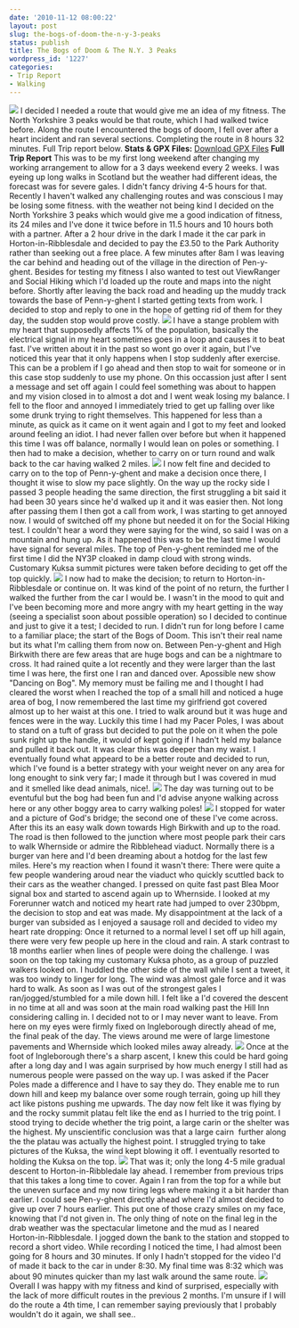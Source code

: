 ```yaml
---
date: '2010-11-12 08:00:22'
layout: post
slug: the-bogs-of-doom-the-n-y-3-peaks
status: publish
title: The Bogs of Doom & The N.Y. 3 Peaks
wordpress_id: '1227'
categories:
- Trip Report
- Walking
---
```


![](http://www.stevenhorner.com/wp-content/uploads/2010/11/NY-3-Peaks-October-2010-1832.jpg) I decided I needed a route that would give me an idea of my fitness. The North Yorkshire 3 peaks would be that route, which I had walked twice before. Along the route I encountered the bogs of doom, I fell over after a heart incident and ran several sections. Completing the route in 8 hours 32 minutes. Full Trip report below. **Stats & GPX Files:** [Download GPX Files](http://www.stevenhorner.com/gpx/NY3Peaks.zip) **Full Trip Report** This was to be my first long weekend after changing my working arrangement to allow for a 3 days weekend every 2 weeks. I was eyeing up long walks in Scotland but the weather had different ideas, the forecast was for severe gales. I didn't fancy driving 4-5 hours for that. Recently I haven't walked any challenging routes and was conscious I may be losing some fitness. with the weather not being kind I decided on the North Yorkshire 3 peaks which would give me a good indication of fitness, its 24 miles and I've done it twice before in 11.5 hours and 10 hours both with a partner. After a 2 hour drive in the dark I made it the car park in Horton-in-Ribblesdale and decided to pay the £3.50 to the Park Authority rather than seeking out a free place. A few minutes after 8am I was leaving the car behind and heading out of the village in the direction of Pen-y-ghent. Besides for testing my fitness I also wanted to test out ViewRanger and Social Hiking which I'd loaded up the route and maps into the night before. Shortly after leaving the back road and heading up the muddy track towards the base of Penn-y-ghent I started getting texts from work. I decided to stop and reply to one in the hope of getting rid of them for they day, the sudden stop would prove costly. ![](http://www.stevenhorner.com/wp-content/uploads/2010/11/NY-3-Peaks-October-2010-159.jpg) I have a stange problem with my heart that supposedly affects 1% of the population, basically the electrical signal in my heart sometimes goes in a loop and causes it to beat fast. I've written about it in the past so wont go over it again, but I've noticed this year that it only happens when I stop suddenly after exercise. This can be a problem if I go ahead and then stop to wait for someone or in this case stop suddenly to use my phone. On this occassion just after I sent a message and set off again I could feel something was about to happen and my vision closed in to almost a dot and I went weak losing my balance. I fell to the floor and annoyed I immediately tried to get up falling over like some drunk trying to right themselves. This happened for less than a minute, as quick as it came on it went again and I got to my feet and looked around feeling an idiot. I had never fallen over before but when it happened this time I was off balance, normally I would lean on poles or something. I then had to make a decision, whether to carry on or turn round and walk back to the car having walked 2 miles. ![](http://www.stevenhorner.com/wp-content/uploads/2010/11/NY-3-Peaks-October-2010-162.jpg) I now felt fine and decided to carry on to the top of Penn-y-ghent and make a decision once there, I thought it wise to slow my pace slightly. On the way up the rocky side I passed 3 people heading the same direction, the first struggling a bit said it had been 30 years since he'd walked up it and it was easier then. Not long after passing them I then got a call from work, I was starting to get annoyed now. I would of switched off my phone but needed it on for the Social Hiking test. I couldn't hear a word they were saying for the wind, so said I was on a mountain and hung up. As it happened this was to be the last time I would have signal for several miles. The top of Pen-y-ghent reminded me of the first time I did the NY3P cloaked in damp cloud with strong winds. Customary Kuksa summit pictures were taken before deciding to get off the top quickly. ![](http://www.stevenhorner.com/wp-content/uploads/2010/11/NY-3-Peaks-October-2010-170.jpg) I now had to make the decision; to return to Horton-in-Ribblesdale or continue on. It was kind of the point of no return, the further I walked the further from the car I would be. I wasn't in the mood to quit and I've been becoming more and more angry with my heart getting in the way (seeing a specialist soon about possible operation) so I decided to continue and just to give it a test; I decided to run. I didn't run for long before I came to a familiar place; the start of the Bogs of Doom. This isn't their real name but its what I'm calling them from now on. Between Pen-y-ghent and High Birkwith there are few areas that are huge bogs and can be a nightmare to cross. It had rained quite a lot recently and they were larger than the last time I was here, the first one I ran and danced over. Apossible new show "Dancing on Bog". My memory must be failing me and I thought I had cleared the worst when I reached the top of a small hill and noticed a huge area of bog, I now remembered the last time my girlfriend got covered almost up to her waist at this one. I tried to walk around but it was huge and fences were in the way. Luckily this time I had my Pacer Poles, I was about to stand on a tuft of grass but decided to put the pole on it when the pole sunk right up the handle, it would of kept going if I hadn't held my balance and pulled it back out. It was clear this was deeper than my waist. I eventually found what appeard to be a better route and decided to run, which I've found is a better strategy with your weight never on any area for long enought to sink very far; I made it through but I was covered in mud and it smelled like dead animals, nice!. ![](http://www.stevenhorner.com/wp-content/uploads/2010/11/NY-3-Peaks-October-2010-171.jpg) The day was turning out to be eventuful but the bog had been fun and I'd advise anyone walking across here or any other boggy area to carry walking poles! ![](http://www.stevenhorner.com/wp-content/uploads/2010/11/NY-3-Peaks-October-2010-175.jpg) I stopped for water and a picture of God's bridge; the second one of these I've come across. After this its an easy walk down towards High Birkwith and up to the road. The road is then followed to the junction where most people park their cars to walk Whernside or admire the Ribblehead viaduct. Normally there is a burger van here and I'd been dreaming about a hotdog for the last few miles. Here's my reaction when I found it wasn't there:  There were quite a few people wandering aroud near the viaduct who quickly scuttled back to their cars as the weather changed. I pressed on quite fast past Blea Moor signal box and started to ascend again up to Whernside. I looked at my Forerunner watch and noticed my heart rate had jumped to over 230bpm, the decision to stop and eat was made. My disappointment at the lack of a burger van subsided as I enjoyed a sausage roll and decided to video my heart rate dropping:  Once it returned to a normal level I set off up hill again, there were very few people up here in the cloud and rain. A stark contrast to 18 months earlier when lines of people were doing the challenge. I was soon on the top taking my customary Kuksa photo, as a group of puzzled walkers looked on. I huddled the other side of the wall while I sent a tweet, it was too windy to linger for long. The wind was almost gale force and it was hard to walk. As soon as I was out of the strongest gales I ran/jogged/stumbled for a mile down hill. I felt like a I'd covered the descent in no time at all and was soon at the main road walking past the Hill Inn considering calling in. I decided not to or I may never want to leave. From here on my eyes were firmly fixed on Ingleborough directly ahead of me, the final peak of the day. The views around me were of large limestone pavements and Whernside which looked miles away already. ![](http://www.stevenhorner.com/wp-content/uploads/2010/11/NY-3-Peaks-October-2010-201.jpg) Once at the foot of Ingleborough there's a sharp ascent, I knew this could be hard going after a long day and I was again surprised by how much energy I still had as numerous people were passed on the way up. I was asked if the Pacer Poles made a difference and I have to say they do. They enable me to run down hill and keep my balance over some rough terrain, going up hill they act like pistons pushing me upwards. The day now felt like it was flying by and the rocky summit platau felt like the end as I hurried to the trig point. I stood trying to decide whether the trig point, a large carin or the shelter was the highest. My unscientific conclusion was that a large cairn  further along the the platau was actually the highest point. I struggled trying to take pictures of the Kuksa, the wind kept blowing it off. I eventually resorted to holding the Kuksa on the top. ![](http://www.stevenhorner.com/wp-content/uploads/2010/11/NY-3-Peaks-October-2010-213.jpg) That was it; only the long 4-5 mile gradual descent to Horton-in-Ribbledale lay ahead. I remember from previous trips that this takes a long time to cover. Again I ran from the top for a while but the uneven surface and my now tiring legs where making it a bit harder than earlier. I could see Pen-y-ghent directly ahead where I'd almost decided to give up over 7 hours earlier. This put one of those crazy smiles on my face, knowing that I'd not given in. The only thing of note on the final leg in the drab weather was the spectacular limetone and the mud as I neared Horton-in-Ribblesdale. I jogged down the bank to the station and stopped to record a short video. While recording I noticed the time, I had almost been going for 8 hours and 30 minutes. If only I hadn't stopped for the video I'd of made it back to the car in under 8:30. My final time was 8:32 which was about 90 minutes quicker than my last walk around the same route. ![](http://www.stevenhorner.com/wp-content/uploads/2010/11/NY-3-Peaks-October-2010-216.jpg) Overall I was happy with my fitness and kind of surprised, especially with the lack of more difficult routes in the previous 2 months. I'm unsure if I will do the route a 4th time, I can remember saying previously that I probably wouldn't do it again, we shall see.. 
